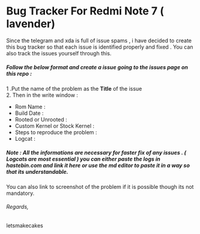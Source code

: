 # Bug Tracker For Redmi Note 7 ( lavender)

Since the  telegram and xda is full of issue spams , i have decided to create this bug tracker  so that each issue is identified properly and fixed . You can also track the issues yourself through this.

##### Follow the below format and create a issue  going to the issues page on this repo :

1 .Put the name of the problem as the **Title** of the issue <br />
2. Then in the write window : <br />

* Rom Name : 
* Build Date :
* Rooted or Unrooted :
* Custom Kernel or Stock Kernel : 
* Steps to reproduce the problem :
* Logcat : 

##### Note : All the informations are necessary for faster fix of any issues . ( Logcats are  most essential )  you can either paste the logs in hastebin.com and link it here or use the md editor to paste it in a way so that its understandable.

You can also link to screenshot of the problem if it is possible though its not mandatory.

###### Regards,
letsmakecakes
